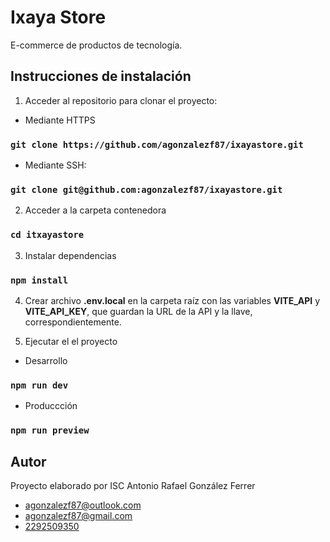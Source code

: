 
# Ixaya Store

E-commerce de productos de tecnología.

## Instrucciones de instalación

1. Acceder al repositorio para clonar el proyecto:
- Mediante HTTPS
        
### `git clone https://github.com/agonzalezf87/ixayastore.git`
        
- Mediante SSH:    
        
### `git clone git@github.com:agonzalezf87/ixayastore.git`
    
2. Acceder a la carpeta contenedora 
    
### `cd itxayastore`
    
3. Instalar dependencias
   
### `npm install`

4. Crear archivo **.env.local** en la carpeta raíz con las variables **VITE_API** y **VITE_API_KEY**, que guardan la URL de la API y la llave, correspondientemente.

5. Ejecutar el el proyecto
- Desarrollo  
        
### `npm run dev`
            
- Produccción
        
### `npm run preview`
            
## Autor

Proyecto elaborado por ISC Antonio Rafael González Ferrer

- [agonzalezf87@outlook.com](mailto:agonzalezf87@outlook.com)
- [agonzalezf87@gmail.com](mailto:agonzalezf87@gmail.com)
- [2292509350](tel:2292509350)
